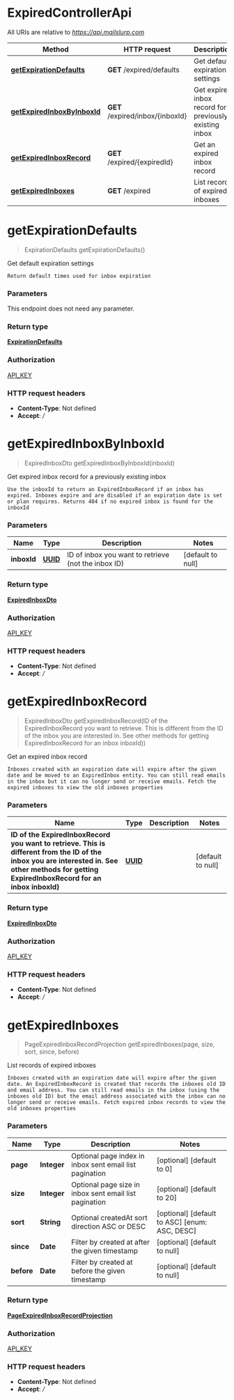# ExpiredControllerApi

All URIs are relative to *https://api.mailslurp.com*

Method | HTTP request | Description
------------- | ------------- | -------------
[**getExpirationDefaults**](ExpiredControllerApi#getExpirationDefaults) | **GET** /expired/defaults | Get default expiration settings
[**getExpiredInboxByInboxId**](ExpiredControllerApi#getExpiredInboxByInboxId) | **GET** /expired/inbox/{inboxId} | Get expired inbox record for a previously existing inbox
[**getExpiredInboxRecord**](ExpiredControllerApi#getExpiredInboxRecord) | **GET** /expired/{expiredId} | Get an expired inbox record
[**getExpiredInboxes**](ExpiredControllerApi#getExpiredInboxes) | **GET** /expired | List records of expired inboxes


<a name="getExpirationDefaults"></a>
# **getExpirationDefaults**
> ExpirationDefaults getExpirationDefaults()

Get default expiration settings

    Return default times used for inbox expiration

### Parameters
This endpoint does not need any parameter.

### Return type

[**ExpirationDefaults**](../Models/ExpirationDefaults)

### Authorization

[API_KEY](../README#API_KEY)

### HTTP request headers

- **Content-Type**: Not defined
- **Accept**: */*

<a name="getExpiredInboxByInboxId"></a>
# **getExpiredInboxByInboxId**
> ExpiredInboxDto getExpiredInboxByInboxId(inboxId)

Get expired inbox record for a previously existing inbox

    Use the inboxId to return an ExpiredInboxRecord if an inbox has expired. Inboxes expire and are disabled if an expiration date is set or plan requires. Returns 404 if no expired inbox is found for the inboxId

### Parameters

Name | Type | Description  | Notes
------------- | ------------- | ------------- | -------------
 **inboxId** | [**UUID**](../Models/)| ID of inbox you want to retrieve (not the inbox ID) | [default to null]

### Return type

[**ExpiredInboxDto**](../Models/ExpiredInboxDto)

### Authorization

[API_KEY](../README#API_KEY)

### HTTP request headers

- **Content-Type**: Not defined
- **Accept**: */*

<a name="getExpiredInboxRecord"></a>
# **getExpiredInboxRecord**
> ExpiredInboxDto getExpiredInboxRecord(ID of the ExpiredInboxRecord you want to retrieve. This is different from the ID of the inbox you are interested in. See other methods for getting ExpiredInboxRecord for an inbox inboxId))

Get an expired inbox record

    Inboxes created with an expiration date will expire after the given date and be moved to an ExpiredInbox entity. You can still read emails in the inbox but it can no longer send or receive emails. Fetch the expired inboxes to view the old inboxes properties

### Parameters

Name | Type | Description  | Notes
------------- | ------------- | ------------- | -------------
 **ID of the ExpiredInboxRecord you want to retrieve. This is different from the ID of the inbox you are interested in. See other methods for getting ExpiredInboxRecord for an inbox inboxId)** | [**UUID**](../Models/)|  | [default to null]

### Return type

[**ExpiredInboxDto**](../Models/ExpiredInboxDto)

### Authorization

[API_KEY](../README#API_KEY)

### HTTP request headers

- **Content-Type**: Not defined
- **Accept**: */*

<a name="getExpiredInboxes"></a>
# **getExpiredInboxes**
> PageExpiredInboxRecordProjection getExpiredInboxes(page, size, sort, since, before)

List records of expired inboxes

    Inboxes created with an expiration date will expire after the given date. An ExpiredInboxRecord is created that records the inboxes old ID and email address. You can still read emails in the inbox (using the inboxes old ID) but the email address associated with the inbox can no longer send or receive emails. Fetch expired inbox records to view the old inboxes properties

### Parameters

Name | Type | Description  | Notes
------------- | ------------- | ------------- | -------------
 **page** | **Integer**| Optional page index in inbox sent email list pagination | [optional] [default to 0]
 **size** | **Integer**| Optional page size in inbox sent email list pagination | [optional] [default to 20]
 **sort** | **String**| Optional createdAt sort direction ASC or DESC | [optional] [default to ASC] [enum: ASC, DESC]
 **since** | **Date**| Filter by created at after the given timestamp | [optional] [default to null]
 **before** | **Date**| Filter by created at before the given timestamp | [optional] [default to null]

### Return type

[**PageExpiredInboxRecordProjection**](../Models/PageExpiredInboxRecordProjection)

### Authorization

[API_KEY](../README#API_KEY)

### HTTP request headers

- **Content-Type**: Not defined
- **Accept**: */*

